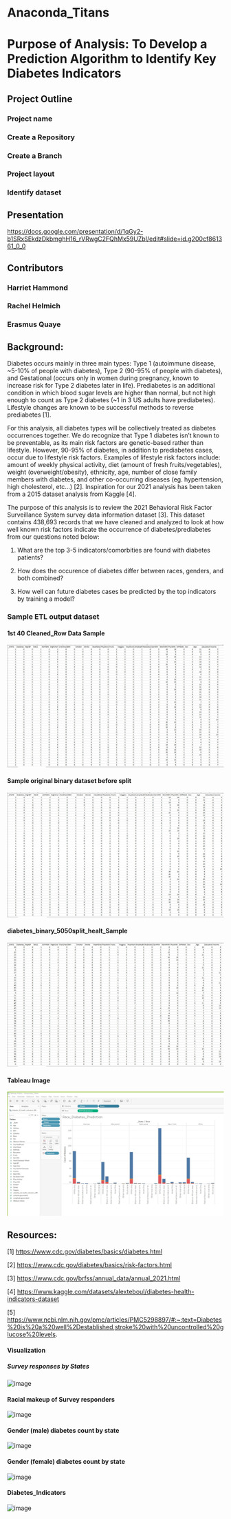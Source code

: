 # Anaconda_Titans

# Purpose of Analysis: To Develop a Prediction Algorithm to Identify Key Diabetes Indicators


## Project Outline

### Project name
### Create a Repository
### Create a Branch
### Project layout
### Identify dataset

## Presentation
https://docs.google.com/presentation/d/1qGy2-b1SRxSEkdzDkbmghH16_rVRwgC2FQhMx59UZbI/edit#slide=id.g200cf861361_0_0

## Contributors
### Harriet Hammond
### Rachel Helmich
### Erasmus Quaye

## Background:
Diabetes occurs mainly in three main types: Type 1 (autoimmune disease, ~5-10% of people with diabetes), Type 2 (90-95% of people with diabetes), and Gestational (occurs only in women during pregnancy, known to increase risk for Type 2 diabetes later in life). Prediabetes is an additional condition in which blood sugar levels are higher than normal, but not high enough to count as Type 2 diabetes (~1 in 3 US adults have prediabetes). Lifestyle changes are known to be successful methods to reverse prediabetes [1]. 

For this analysis, all diabetes types will be collectively treated as diabetes occurrences together. We do recognize that Type 1 diabetes isn’t known to be preventable, as its main risk factors are genetic-based rather than lifestyle. However, 90-95% of diabetes, in addition to prediabetes cases, occur due to lifestyle risk factors. Examples of lifestyle risk factors include: amount of weekly physical activity, diet (amount of fresh fruits/vegetables), weight (overweight/obesity), ethnicity, age, number of close family members with diabetes, and other co-occurring diseases (eg. hypertension, high cholesterol, etc…) [2]. Inspiration for our 2021 analysis has been taken from a 2015 dataset analysis from Kaggle [4].

The purpose of this analysis is to review the 2021 Behavioral Risk Factor Surveillance System survey data information dataset [3]. This dataset contains 438,693 records that we have cleaned and analyzed to look at how well known risk factors indicate the occurrence of diabetes/prediabetes from our questions noted below:

1) What are the top 3-5 indicators/comorbities are found with diabetes patients?

2) How does the occurence of diabetes differ between races, genders, and both combined?

3) How well can future diabetes cases be predicted by the top indicators by training a model? 

### Sample ETL output dataset

#### 1st 40 Cleaned_Row Data Sample

![image](https://github.com/ras52017/Anaconda_Titans/blob/main/Images/1st%2040%20Cleaned_Row%20Data%20Sample.jpg)

#### Sample original binary dataset before split

![image](https://github.com/ras52017/Anaconda_Titans/blob/main/Images/Sample%20original%20binary%20dataset%20before%20split.jpg)

#### diabetes_binary_5050split_healt_Sample

![image](https://github.com/ras52017/Anaconda_Titans/blob/main/Images/diabetes_binary_5050split_healt_Sample.jpg)

#### Tableau Image

![image](https://github.com/ras52017/Anaconda_Titans/blob/main/Images/Anaconda_Titans%20Tableau%20Image.jpg)

## Resources:
[1] https://www.cdc.gov/diabetes/basics/diabetes.html 

[2] https://www.cdc.gov/diabetes/basics/risk-factors.html 

[3] https://www.cdc.gov/brfss/annual_data/annual_2021.html 

[4] https://www.kaggle.com/datasets/alexteboul/diabetes-health-indicators-dataset

[5] https://www.ncbi.nlm.nih.gov/pmc/articles/PMC5298897/#:~:text=Diabetes%20is%20a%20well%2Destablished,stroke%20with%20uncontrolled%20glucose%20levels. 

#### Visualization

##### Survey responses by States
![image](https://user-images.githubusercontent.com/112135658/216492957-7f6fb115-2135-4b5c-9378-774cfa86a7ae.png)

#### Racial makeup of Survey responders

![image](https://user-images.githubusercontent.com/112135658/216493805-aeebd276-da25-42ed-a8fb-7b7bb69df160.png)

#### Gender (male) diabetes count by state
![image](https://user-images.githubusercontent.com/112135658/216494368-4a330a3a-b4b1-4096-8bd4-2cdc8dd02044.png)
 
#### Gender (female) diabetes count by state
![image](https://user-images.githubusercontent.com/112135658/216494773-6c5d6674-44d8-4ca4-b39f-30e2181e11a0.png)

#### Diabetes_Indicators

![image](https://user-images.githubusercontent.com/112135658/216495917-9a3bdd49-e7d7-44ec-8fa9-761b486f8a3d.png)

